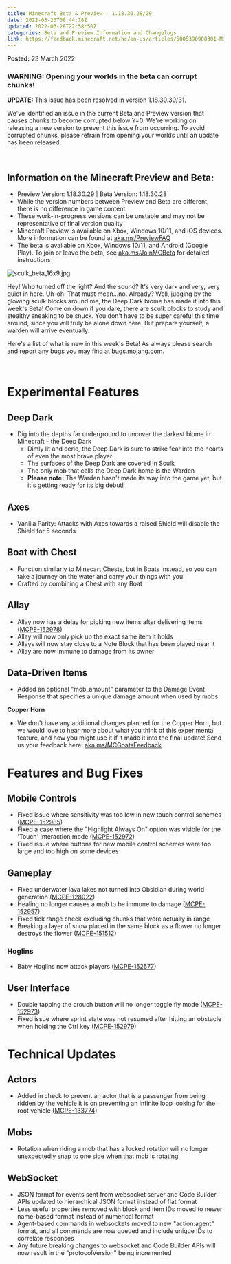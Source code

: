 ```yaml
---
title: Minecraft Beta & Preview - 1.18.30.28/29
date: 2022-03-23T08:44:18Z
updated: 2022-03-28T22:58:50Z
categories: Beta and Preview Information and Changelogs
link: https://feedback.minecraft.net/hc/en-us/articles/5005390908301-Minecraft-Beta-Preview-1-18-30-28-29
---
```


**Posted:** 23 March 2022

### **WARNING: Opening your worlds in the beta can corrupt chunks!**

**UPDATE:** This issue has been resolved in version 1.18.30.30/31.

We\'ve identified an issue in the current Beta and Preview version that causes chunks to become corrupted below Y=0. We\'re working on releasing a new version to prevent this issue from occurring. To avoid corrupted chunks, please refrain from opening your worlds until an update has been released.

 

## Information on the Minecraft Preview and Beta: 

-   Preview Version: 1.18.30.29 \| Beta Version: 1.18.30.28
-   While the version numbers between Preview and Beta are different, there is no difference in game content
-   These work-in-progress versions can be unstable and may not be representative of final version quality
-   Minecraft Preview is available on Xbox, Windows 10/11, and iOS devices. More information can be found at [aka.ms/PreviewFAQ](http://aka.ms/PreviewFAQ)
-   The beta is available on Xbox, Windows 10/11, and Android (Google Play). To join or leave the beta, see [aka.ms/JoinMCBeta](https://aka.ms/JoinMCBeta) for detailed instructions 

![sculk_beta_16x9.jpg](https://feedback.minecraft.net/hc/article_attachments/5005341013389/sculk_beta_16x9.jpg)

Hey! Who turned off the light? And the sound? It's very dark and very, very quiet in here. Uh-oh. That must mean...no. Already? Well, judging by the glowing sculk blocks around me, the Deep Dark biome has made it into this week's Beta! Come on down if you dare, there are sculk blocks to study and stealthy sneaking to be snuck. You don't have to be super careful this time around, since you will truly be alone down here. But prepare yourself, a warden will arrive eventually.

Here\'s a list of what is new in this week\'s Beta! As always please search and report any bugs you may find at [bugs.mojang.com](http://bugs.mojang.com/).

 

# **Experimental Features**

## **Deep Dark**

-   Dig into the depths far underground to uncover the darkest biome in Minecraft - the Deep Dark
    -   Dimly lit and eerie, the Deep Dark is sure to strike fear into the hearts of even the most brave player
    -   The surfaces of the Deep Dark are covered in Sculk
    -   The only mob that calls the Deep Dark home is the Warden
    -   **Please note:** The Warden hasn't made its way into the game yet, but it's getting ready for its big debut!

## **Axes**

-   Vanilla Parity: Attacks with Axes towards a raised Shield will disable the Shield for 5 seconds

## **Boat with Chest**

-   Function similarly to Minecart Chests, but in Boats instead, so you can take a journey on the water and carry your things with you
-   Crafted by combining a Chest with any Boat

## **Allay**

-   Allay now has a delay for picking new items after delivering items ([MCPE-152978](https://bugs.mojang.com/browse/MCPE-152978))
-   Allay will now only pick up the exact same item it holds
-   Allays will now stay close to a Note Block that has been played near it
-   Allay are now immune to damage from its owner

## **Data-Driven Items**

-   Added an optional \"mob_amount\" parameter to the Damage Event Response that specifies a unique damage amount when used by mobs

**Copper Horn**

-   We don't have any additional changes planned for the Copper Horn, but we would love to hear more about what you think of this experimental feature, and how you might use it if it made it into the final update! Send us your feedback here: [aka.ms/MCGoatsFeedback](https://aka.ms/MCGoatsFeedback)

# **Features and Bug Fixes**

## **Mobile Controls**

-   Fixed issue where sensitivity was too low in new touch control schemes ([MCPE-152985](https://bugs.mojang.com/browse/MCPE-152985))
-   Fixed a case where the \"Highlight Always On\" option was visible for the \'Touch\' interaction mode ([MCPE-152972](https://bugs.mojang.com/browse/MCPE-152972))
-   Fixed issue where buttons for new mobile control schemes were too large and too high on some devices

## **Gameplay**

-   Fixed underwater lava lakes not turned into Obsidian during world generation ([MCPE-128022](https://bugs.mojang.com/browse/MCPE-128022))
-   Healing no longer causes a mob to be immune to damage ([MCPE-152957](https://bugs.mojang.com/browse/MCPE-152957))
-   Fixed tick range check excluding chunks that were actually in range
-   Breaking a layer of snow placed in the same block as a flower no longer destroys the flower ([MCPE-151512](https://bugs.mojang.com/browse/MCPE-151512))

### **Hoglins**

-   Baby Hoglins now attack players ([MCPE-152577](https://bugs.mojang.com/browse/MCPE-152577))

## **User Interface**

-   Double tapping the crouch button will no longer toggle fly mode ([MCPE-152973](https://bugs.mojang.com/browse/MCPE-152973))
-   Fixed issue where sprint state was not resumed after hitting an obstacle when holding the Ctrl key ([MCPE-152979](https://bugs.mojang.com/browse/MCPE-152979))

# **Technical Updates**

## **Actors**

-   Added in check to prevent an actor that is a passenger from being ridden by the vehicle it is on preventing an infinite loop looking for the root vehicle ([MCPE-133774](https://bugs.mojang.com/browse/MCPE-133774))

## **Mobs**

-   Rotation when riding a mob that has a locked rotation will no longer unexpectedly snap to one side when that mob is rotating

## **WebSocket** 

-   JSON format for events sent from websocket server and Code Builder APIs updated to hierarchical JSON format instead of flat format 
-   Less useful properties removed with block and item IDs moved to newer name-based format instead of numerical format 
-   Agent-based commands in websockets moved to new \"action:agent\" format, and all commands are now queued and include unique IDs to correlate responses 
-   Any future breaking changes to websocket and Code Builder APIs will now result in the \"protocolVersion\" being incremented
